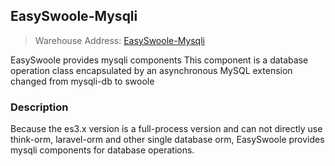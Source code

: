 ## EasySwoole-Mysqli

> Warehouse Address: [EasySwoole-Mysqli](https://github.com/easy-swoole/mysqli)

EasySwoole provides mysqli components
This component is a database operation class encapsulated by an asynchronous MySQL extension changed from mysqli-db to swoole
### Description
Because the es3.x version is a full-process version and can not directly use think-orm, laravel-orm and other single database orm, EasySwoole provides mysqli components for database operations.
